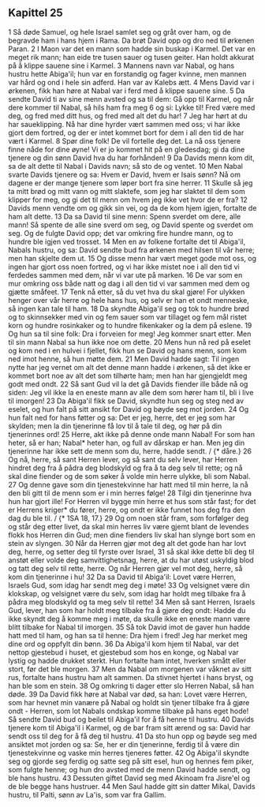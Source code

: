 ## Kapittel 25

1 Så døde Samuel, og hele Israel samlet seg og gråt over ham, og de begravde ham i hans hjem i Rama. Da brøt David opp og dro ned til ørkenen Paran.
2 I Maon var det en mann som hadde sin buskap i Karmel. Det var en meget rik mann; han eide tre tusen sauer og tusen geiter. Han holdt akkurat på å klippe sauene sine i Karmel.
3 Mannens navn var Nabal, og hans hustru hette Abiga'il; hun var en forstandig og fager kvinne, men mannen var hård og ond i hele sin adferd. Han var av Kalebs ætt.
4 Mens David var i ørkenen, fikk han høre at Nabal var i ferd med å klippe sauene sine.
5 Da sendte David ti av sine menn avsted og sa til dem: Gå opp til Karmel, og når dere kommer til Nabal, så hils ham fra meg
6 og si: Lykke til! Fred være med deg, og fred med ditt hus, og fred med alt det du har!
7 Jeg har hørt at du har saueklipping. Nå har dine hyrder vært sammen med oss; vi har ikke gjort dem fortred, og der er intet kommet bort for dem i all den tid de har vært i Karmel.
8 Spør dine folk! De vil fortelle deg det. La nå oss tjenere finne nåde for dine øyne! Vi er jo kommet hit på en gledesdag; gi da dine tjenere og din sønn David hva du har forhånden!
9 Da Davids menn kom dit, sa de alt dette til Nabal i Davids navn; så sto de og ventet.
10 Men Nabal svarte Davids tjenere og sa: Hvem er David, hvem er Isais sønn? Nå om dagene er der mange tjenere som løper bort fra sine herrer.
11 Skulle så jeg ta mitt brød og mitt vann og mitt slaktefe, som jeg har slaktet til dem som klipper for meg, og gi det til menn om hvem jeg ikke vet hvor de er fra?
12 Davids menn vendte om og gikk sin vei, og da de kom hjem igjen, fortalte de ham alt dette.
13 Da sa David til sine menn: Spenn sverdet om dere, alle mann! Så spente de alle sine sverd om seg, og David spente og sverdet om seg. Og de fulgte David opp; det var omkring fire hundre mann, og to hundre ble igjen ved trosset.
14 Men en av folkene fortalte det til Abiga'il, Nabals hustru, og sa: David sendte bud fra ørkenen med hilsen til vår herre; men han skjelte dem ut.
15 Og disse menn har vært meget gode mot oss, og ingen har gjort oss noen fortred, og vi har ikke mistet noe i all den tid vi ferdedes sammen med dem, når vi var ute på marken.
16 De var som en mur omkring oss både natt og dag i all den tid vi var sammen med dem og gjætte småfeet.
17 Tenk nå etter, så du vet hva du skal gjøre! For ulykken henger over vår herre og hele hans hus, og selv er han et ondt menneske, så ingen kan tale til ham.
18 Da skyndte Abiga'il seg og tok to hundre brød og to skinnsekker med vin og fem sauer som var tillaget og fem mål ristet korn og hundre rosinkaker og to hundre fikenkaker og la dem på eslene.
19 Og hun sa til sine folk: Dra i forveien for meg! Jeg kommer snart etter. Men til sin mann Nabal sa hun ikke noe om dette.
20 Mens hun nå red på eselet og kom ned i en hulvei i fjellet, fikk hun se David og hans menn, som kom ned imot henne, så hun møtte dem.
21 Men David hadde sagt: Til ingen nytte har jeg vernet om alt det denne mann hadde i ørkenen, så det ikke er kommet bort noe av alt det som tilhørte ham; men han har gjengjeldt meg godt med ondt.
22 Så sant Gud vil la det gå Davids fiender ille både nå og siden: Jeg vil ikke la en eneste mann av alle dem som hører ham til, bli i live til imorgen!
23 Da Abiga'il fikk se David, skyndte hun seg og steg ned av eselet, og hun falt på sitt ansikt for David og bøyde seg mot jorden.
24 Og hun falt ned for hans føtter og sa: Det er jeg, herre, det er jeg som har skylden; men la din tjenerinne få lov til å tale til deg, og hør på din tjenerinnes ord!
25 Herre, akt ikke på denne onde mann Nabal! For som han heter, så er han; Nabal* heter han, og full av dårskap er han. Men jeg din tjenerinne har ikke sett de menn som du, herre, hadde sendt. / {* dåre.}
26 Og nå, herre, så sant Herren lever, og så sant du selv lever, har Herren hindret deg fra å pådra deg blodskyld og fra å ta deg selv til rette; og nå skal dine fiender og de som søker å volde min herre ulykke, bli som Nabal.
27 Og denne gave som din tjenestekvinne har hatt med til min herre, la nå den bli gitt til de menn som er i min herres følge!
28 Tilgi din tjenerinne hva hun har gjort ille! For Herren vil bygge min herre et hus som står fast; for det er Herrens kriger* du fører, herre, og ondt er ikke funnet hos deg fra den dag du ble til. / {* 1SA 18, 17.}
29 Og om noen står fram, som forfølger deg og står deg etter livet, da skal min herres liv være gjemt blant de levendes flokk hos Herren din Gud; men dine fienders liv skal han slynge bort som en stein av slyngen.
30 Når da Herren gjør mot deg alt det gode han har lovt deg, herre, og setter deg til fyrste over Israel,
31 så skal ikke dette bli deg til anstøt eller volde deg samvittighetsnag, herre, at du har utøst uskyldig blod og tatt deg selv til rette, herre. Og når Herren gjør vel mot deg, herre, så kom din tjenerinne i hu!
32 Da sa David til Abiga'il: Lovet være Herren, Israels Gud, som idag har sendt meg deg i møte!
33 Og velsignet være din klokskap, og velsignet være du selv, som idag har holdt meg tilbake fra å pådra meg blodskyld og ta meg selv til rette!
34 Men så sant Herren, Israels Gud, lever, han som har holdt meg tilbake fra å gjøre deg ondt: Hadde du ikke skyndt deg å komme meg i møte, da skulle ikke en eneste mann være blitt tilbake for Nabal til imorgen.
35 Så tok David imot de gaver hun hadde hatt med til ham, og han sa til henne: Dra hjem i fred! Jeg har merket meg dine ord og oppfylt din bønn.
36 Da Abiga'il kom hjem til Nabal, var det nettop gjestebud i huset, et gjestebud som hos en konge, og Nabal var lystig og hadde drukket sterkt. Hun fortalte ham intet, hverken smått eller stort, før det ble morgen.
37 Men da Nabal om morgenen var våknet av sitt rus, fortalte hans hustru ham alt sammen. Da stivnet hjertet i hans bryst, og han ble som en stein.
38 Og omkring ti dager etter slo Herren Nabal, så han døde.
39 Da David fikk høre at Nabal var død, sa han: Lovet være Herren, som har hevnet min vanære på Nabal og holdt sin tjener tilbake fra å gjøre ondt - Herren, som lot Nabals ondskap komme tilbake på hans eget hode! Så sendte David bud og beilet til Abiga'il for å få henne til hustru.
40 Davids tjenere kom til Abiga'il i Karmel, og de bar fram sitt ærend og sa: David har sendt oss til deg for å få deg til hustru.
41 Da sto hun opp og bøyde seg med ansiktet mot jorden og sa: Se, her er din tjenerinne, ferdig til å være din tjenestekvinne og vaske min herres tjeneres føtter.
42 Og Abiga'il skyndte seg og gjorde seg ferdig og satte seg på sitt esel, hun og hennes fem piker, som fulgte henne; og hun dro avsted med de menn David hadde sendt, og ble hans hustru.
43 Dessuten giftet David seg med Akinoam fra Jisre'el og de ble begge hans hustruer.
44 Men Saul hadde gitt sin datter Mikal, Davids hustru, til Palti, sønn av La'is, som var fra Gallim.
